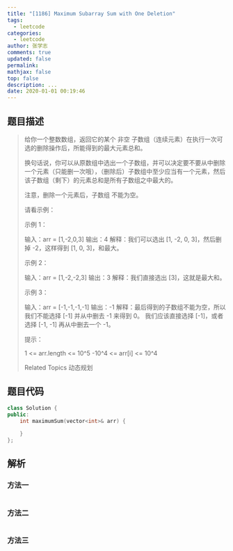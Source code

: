 ```yaml
---
title: "[1186] Maximum Subarray Sum with One Deletion"
tags:
  - leetcode
categories:
  - leetcode
author: 张学志
comments: true
updated: false
permalink:
mathjax: false
top: false
description: ...
date: 2020-01-01 00:19:46
---
```


## 题目描述

> 给你一个整数数组，返回它的某个 非空 子数组（连续元素）在执行一次可选的删除操作后，所能得到的最大元素总和。 
> 
> 换句话说，你可以从原数组中选出一个子数组，并可以决定要不要从中删除一个元素（只能删一次哦），（删除后）子数组中至少应当有一个元素，然后该子数组（剩下）的元素总和是所有子数组之中最大的。 
> 
> 注意，删除一个元素后，子数组 不能为空。 
> 
> 请看示例： 
> 
> 示例 1： 
> 
> 输入：arr = [1,-2,0,3]
> 输出：4
> 解释：我们可以选出 [1, -2, 0, 3]，然后删掉 -2，这样得到 [1, 0, 3]，和最大。 
> 
> 示例 2： 
> 
> 输入：arr = [1,-2,-2,3]
> 输出：3
> 解释：我们直接选出 [3]，这就是最大和。
> 
> 
> 示例 3： 
> 
> 输入：arr = [-1,-1,-1,-1]
> 输出：-1
> 解释：最后得到的子数组不能为空，所以我们不能选择 [-1] 并从中删去 -1 来得到 0。
> 我们应该直接选择 [-1]，或者选择 [-1, -1] 再从中删去一个 -1。
> 
> 
> 
> 
> 提示： 
> 
> 
> 1 <= arr.length <= 10^5 
> -10^4 <= arr[i] <= 10^4 
> 
> Related Topics 动态规划

## 题目代码

```cpp
class Solution {
public:
    int maximumSum(vector<int>& arr) {
        
    }
};
```

## 解析

### 方法一

```cpp

```

### 方法二

```cpp

```

### 方法三

```cpp

```

